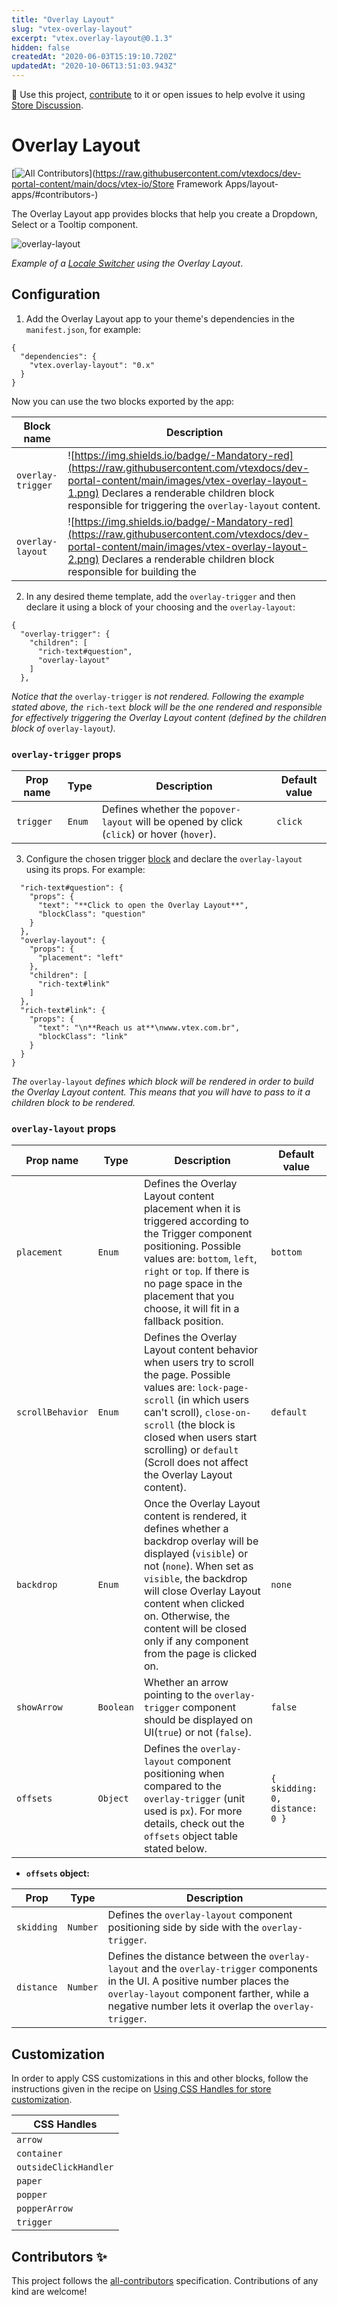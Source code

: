 ```yaml
---
title: "Overlay Layout"
slug: "vtex-overlay-layout"
excerpt: "vtex.overlay-layout@0.1.3"
hidden: false
createdAt: "2020-06-03T15:19:10.720Z"
updatedAt: "2020-10-06T13:51:03.943Z"
---
```

📢 Use this project, [contribute](https://github.com/vtex-apps/overlay-layout) to it or open issues to help evolve it using [Store Discussion](https://github.com/vtex-apps/store-discussion).

# Overlay Layout

<!-- ALL-CONTRIBUTORS-BADGE:START - Do not remove or modify this section -->
[![All Contributors](https://img.shields.io/badge/all_contributors-0-orange.svg?style=flat-square)](https://raw.githubusercontent.com/vtexdocs/dev-portal-content/main/docs/vtex-io/Store Framework Apps/layout-apps/#contributors-)
<!-- ALL-CONTRIBUTORS-BADGE:END -->

The Overlay Layout app provides blocks that help you create a Dropdown, Select or a Tooltip component.

![overlay-layout](https://raw.githubusercontent.com/vtexdocs/dev-portal-content/main/images/vtex-overlay-layout-0.gif)

*Example of a [Locale Switcher](https://vtex.io/docs/components/all/vtex.locale-switcher@0.5.5) using the Overlay Layout*. 

## Configuration

1. Add the Overlay Layout app to your theme's dependencies in the `manifest.json`, for example:

```jsonc
{
  "dependencies": {
    "vtex.overlay-layout": "0.x"
  }
}
```

Now you can use the two blocks exported by the app: 

Block name | Description |
| --------------------| -------- |
| `overlay-trigger` | ![https://img.shields.io/badge/-Mandatory-red](https://raw.githubusercontent.com/vtexdocs/dev-portal-content/main/images/vtex-overlay-layout-1.png) Declares a renderable children block responsible for triggering the `overlay-layout` content. |
| `overlay-layout` | ![https://img.shields.io/badge/-Mandatory-red](https://raw.githubusercontent.com/vtexdocs/dev-portal-content/main/images/vtex-overlay-layout-2.png) Declares a renderable children block responsible for building the   |

2.  In any desired theme template, add the `overlay-trigger` and then declare it using a block of your choosing and the `overlay-layout`:

```jsonc
{
  "overlay-trigger": {
    "children": [
      "rich-text#question",
      "overlay-layout"    
    ]
  },
```

*Notice that the* `overlay-trigger` i*s not rendered. Following the example stated above, the* `rich-text` *block will be the one rendered and responsible for effectively triggering the Overlay Layout content (defined by the children block of* `overlay-layout`*).*

### `overlay-trigger` props

| Prop name | Type | Description | Default value |
| --- | --- | --- | --- |
| `trigger` | `Enum` | Defines whether the `popover-layout` will be opened by click (`click`) or hover (`hover`).| `click` |

3. Configure the chosen trigger [block](https://vtex.io/docs/apps/all) and declare the `overlay-layout` using its props. For example:

```jsonc
  "rich-text#question": {
    "props": {
      "text": "**Click to open the Overlay Layout**",
      "blockClass": "question"
    }
  },
  "overlay-layout": {
    "props": {
      "placement": "left"
    },
    "children": [
      "rich-text#link"
    ]
  },
  "rich-text#link": {
    "props": {
      "text": "\n**Reach us at**\nwww.vtex.com.br",
      "blockClass": "link"
    }
  }
}
```

*The* `overlay-layout` *defines which block will be rendered in order to build the Overlay Layout content. This means that you will have to pass to it a children block to be rendered.* 

### `overlay-layout` props

| Prop name | Type | Description | Default value |
| --- | --- | --- | --- |
| `placement` | `Enum` | Defines the Overlay Layout content placement when it is triggered according to the Trigger component positioning. Possible values are: `bottom`, `left`, `right` or `top`.  If there is no page space in the placement that you choose, it will fit in a fallback position. | `bottom` |
| `scrollBehavior` | `Enum` | Defines the Overlay Layout content behavior when users try to scroll the page. Possible values are: `lock-page-scroll` (in which users can't scroll), `close-on-scroll` (the block is closed when users start scrolling) or `default` (Scroll does not affect the Overlay Layout content). | `default` |
| `backdrop` | `Enum` | Once the Overlay Layout content is rendered, it defines whether a backdrop overlay will be displayed (`visible`) or not (`none`). When set as `visible`, the backdrop will close Overlay Layout content when clicked on. Otherwise, the content will be closed only if any component from the page is clicked on. | `none` |
| `showArrow`  | `Boolean` | Whether an arrow pointing to the `overlay-trigger` component should be displayed on UI(`true`) or not (`false`). | `false` |
| `offsets` | `Object` | Defines the `overlay-layout` component positioning when compared to the `overlay-trigger` (unit used is `px`). For more details, check out the `offsets` object table stated below. | `{ skidding: 0, distance: 0 }` |

- **`offsets` object:**

| Prop | Type | Description |
| --- | --- | --- |
| `skidding` | `Number` | Defines the `overlay-layout` component positioning side by side with the `overlay-trigger`. |
| `distance` | `Number` | Defines the distance between the `overlay-layout` and the `overlay-trigger` components in the UI. A positive number places the `overlay-layout` component farther, while a negative number lets it overlap the `overlay-trigger`. |

## Customization

In order to apply CSS customizations in this and other blocks, follow the instructions given in the recipe on [Using CSS Handles for store customization](https://vtex.io/docs/recipes/style/using-css-handles-for-store-customization).

| CSS Handles |
| --- |
| `arrow` |
| `container` |
| `outsideClickHandler` |
| `paper` |
| `popper` |
| `popperArrow` |
| `trigger` |

## Contributors ✨

<!-- ALL-CONTRIBUTORS-LIST:START - Do not remove or modify this section -->
<!-- prettier-ignore-start -->
<!-- markdownlint-disable -->
<!-- markdownlint-enable -->
<!-- prettier-ignore-end -->
<!-- ALL-CONTRIBUTORS-LIST:END -->

This project follows the [all-contributors](https://github.com/all-contributors/all-contributors) specification. Contributions of any kind are welcome!